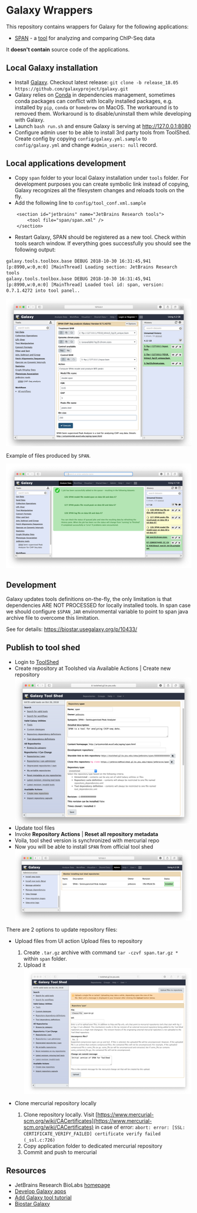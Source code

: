 Galaxy Wrappers
===============
This repository contains wrappers for Galaxy for the following applications:
* [SPAN](https://toolshed.g2.bx.psu.edu/view/jetbrains/span) - a [tool](https://research.jetbrains.org/groups/biolabs/tools/span-peak-analyzer) for analyzing and comparing ChIP-Seq data

It **doesn't contain** source code of the applications.

Local Galaxy installation
------------------
* Install [Galaxy](https://wiki.galaxyproject.org/Admin/GetGalaxy). Checkout latest release: `git clone -b release_18.05 https://github.com/galaxyproject/galaxy.git`
* Galaxy relies on [Conda](https://anaconda.org) in dependencies management, sometimes conda packages 
can conflict with locally installed packages, e.g. installed by `pip`, `conda` or `homebrew` on MacOS. The workaround is to removed them.
Workaround is to disable/uninstall them while developing with Galaxy. 
* Launch `bash run.sh` and ensure Galaxy is serving at http://127.0.0.1:8080
* Configure admin user to be able to install 3rd party tools from ToolShed. 
Create config by copying `config/galaxy.yml.sample` to `config/galaxy.yml` and change `#admin_users: null` record.

Local applications development
------------------------------
* Copy `span` folder to your local Galaxy installation under `tools` folder. 
For development purposes you can create symbolic link instead of copying, 
Galaxy recognizes all the filesystem changes and reloads tools on the fly. 
* Add the following line to `config/tool_conf.xml.sample`
```
    <section id="jetbrains" name="JetBrains Research tools">
        <tool file="span/span.xml" />
    </section>
```
* Restart Galaxy, SPAN should be registered as a new tool. Check within tools search window.
If everything goes successfully you should see the following output:
```
galaxy.tools.toolbox.base DEBUG 2018-10-30 16:31:45,941 [p:8990,w:0,m:0] [MainThread] Loading section: JetBrains Research tools
galaxy.tools.toolbox.base DEBUG 2018-10-30 16:31:45,941 [p:8990,w:0,m:0] [MainThread] Loaded tool id: span, version: 0.7.1.4272 into tool panel..
```
![SPAN as a tool for Galaxy](span.png)

Example of files produced by `SPAN`.

![SPAN peak calling results in Galaxy](span_results.png)

Development
-----------
Galaxy updates tools definitions on-the-fly, the only limitation is that dependencies ARE NOT PROCESSED for locally installed tools.
In span case we should configure `$SPAN_JAR` environmental variable to point to span java archive file to overcome this limitation.

See for details: https://biostar.usegalaxy.org/p/10433/

Publish to tool shed
--------------------
* Login to [ToolShed](https://toolshed.g2.bx.psu.edu/repository/create_repository)
* Create repository at Toolshed via Available Actions | Create new repository
![Create span dedicated mercurial repo](span_toolshed.png)
* Update tool files
* Invoke **Repository Actions** | **Reset all repository metadata**
* Voila, tool shed version is synchronized with mercurial repo
* Now you will be able to install `SPAN` from official tool shed
![SPAN installed successfully](span_installed.png)



There are 2 options to update repository files:

* Upload files from UI action Upload files to repository
    1. Create `.tar.gz` archive with command `tar -czvf span.tar.gz *` within `span` folder.
    2. Upload it
![Upload files to mercurial repository](span_addfiles.png)    

* Clone mercurial repository locally
    1. Clone repository locally.
       Visit [https://www.mercurial-scm.org/wiki/CACertificates](https://www.mercurial-scm.org/wiki/CACertificates) 
       in case of error: `abort: error: [SSL: CERTIFICATE_VERIFY_FAILED] certificate verify failed (_ssl.c:726)` 
    2. Copy application folder to dedicated mercurial repository
    3. Commit and push to mercurial



Resources
---------
 * JetBrains Research BioLabs [homepage](http://research.jetbrains.org/groups/biolabs)
 * [Develop Galaxy apps](https://wiki.galaxyproject.org/Develop)
 * [Add Galaxy tool tutorial](https://wiki.galaxyproject.org/Admin/Tools/AddToolTutorial)
 * [Biostar Galaxy](https://biostar.usegalaxy.org)

